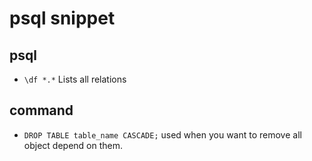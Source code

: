 # psql snippet

## psql
- `\df *.*` Lists all relations

## command
- `DROP TABLE table_name CASCADE;` used when you want to remove all object depend on them. 
